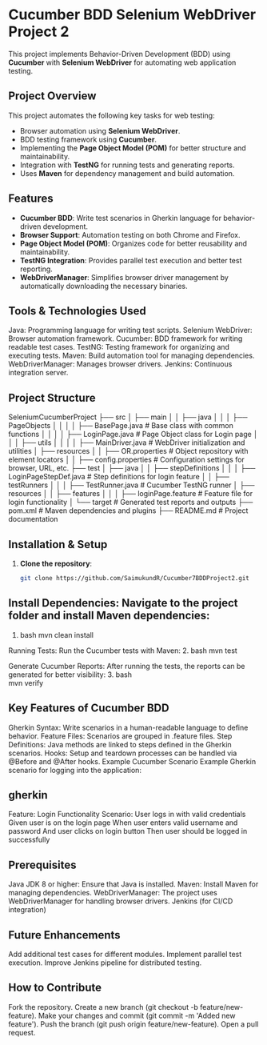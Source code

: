 # Cucumber BDD Selenium WebDriver Project 2

This project implements Behavior-Driven Development (BDD) using **Cucumber** with **Selenium WebDriver** for automating web application testing.

## Project Overview

This project automates the following key tasks for web testing:
- Browser automation using **Selenium WebDriver**.
- BDD testing framework using **Cucumber**.
- Implementing the **Page Object Model (POM)** for better structure and maintainability.
- Integration with **TestNG** for running tests and generating reports.
- Uses **Maven** for dependency management and build automation.

## Features

- **Cucumber BDD**: Write test scenarios in Gherkin language for behavior-driven development.
- **Browser Support**: Automation testing on both Chrome and Firefox.
- **Page Object Model (POM)**: Organizes code for better reusability and maintainability.
- **TestNG Integration**: Provides parallel test execution and better test reporting.
- **WebDriverManager**: Simplifies browser driver management by automatically downloading the necessary binaries.

## Tools & Technologies Used
 Java: Programming language for writing test scripts.
 Selenium WebDriver: Browser automation framework.
 Cucumber: BDD framework for writing readable test cases.
 TestNG: Testing framework for organizing and executing tests.
 Maven: Build automation tool for managing dependencies.
 WebDriverManager: Manages browser drivers.
 Jenkins: Continuous integration server.


## Project Structure

SeleniumCucumberProject
├── src
│   ├── main
│   │   ├── java
│   │   │   ├── PageObjects
│   │   │   │   ├── BasePage.java              # Base class with common functions
│   │   │   │   ├── LoginPage.java             # Page Object class for Login page
│   │   │   ├── utils
│   │   │   │   ├── MainDriver.java            # WebDriver initialization and utilities
│   ├── resources
│   │   ├── OR.properties                      # Object repository with element locators
│   │   ├── config.properties                  # Configuration settings for browser, URL, etc.
├── test
│   ├── java
│   │   ├── stepDefinitions
│   │   │   ├── LoginPageStepDef.java          # Step definitions for login feature
│   │   ├── testRunners
│   │   │   ├── TestRunner.java                # Cucumber TestNG runner
│   ├── resources
│   │   ├── features
│   │   │   ├── loginPage.feature              # Feature file for login functionality
│   └── target                                 # Generated test reports and outputs
├── pom.xml                                    # Maven dependencies and plugins
├── README.md                                  # Project documentation

 
## Installation & Setup

1. **Clone the repository**:
   ```bash
   git clone https://github.com/SaimukundR/Cucumber7BDDProject2.git

## Install Dependencies: Navigate to the project folder and install Maven dependencies:

1. bash
   mvn clean install

 Running Tests: Run the Cucumber tests with Maven:
2. bash
   mvn test

 Generate Cucumber Reports: After running the tests, the reports can be generated for better visibility:
3. bash  
   mvn verify
   
## Key Features of Cucumber BDD
Gherkin Syntax: Write scenarios in a human-readable language to define behavior.
Feature Files: Scenarios are grouped in .feature files.
Step Definitions: Java methods are linked to steps defined in the Gherkin scenarios.
Hooks: Setup and teardown processes can be handled via @Before and @After hooks.
Example Cucumber Scenario
Example Gherkin scenario for logging into the application:

## gherkin
Feature: Login Functionality
  Scenario: User logs in with valid credentials
    Given user is on the login page
    When user enters valid username and password
    And user clicks on login button
    Then user should be logged in successfully

## Prerequisites
Java JDK 8 or higher: Ensure that Java is installed.
Maven: Install Maven for managing dependencies.
WebDriverManager: The project uses WebDriverManager for handling browser drivers.
Jenkins (for CI/CD integration)

## Future Enhancements
Add additional test cases for different modules.
Implement parallel test execution.
Improve Jenkins pipeline for distributed testing.

## How to Contribute
Fork the repository.
Create a new branch (git checkout -b feature/new-feature).
Make your changes and commit (git commit -m 'Added new feature').
Push the branch (git push origin feature/new-feature).
Open a pull request.
